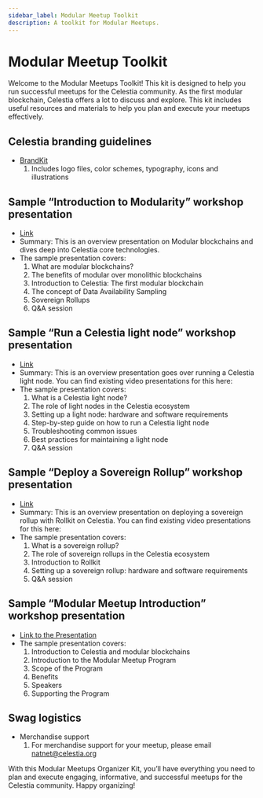 ```yaml
---
sidebar_label: Modular Meetup Toolkit
description: A toolkit for Modular Meetups.
---
```


# Modular Meetup Toolkit

Welcome to the Modular Meetups Toolkit! This kit is designed
to help you run successful meetups for the Celestia community.
As the first modular blockchain, Celestia offers a lot to discuss
and explore. This kit includes useful resources and materials to
help you plan and execute your meetups effectively.

## Celestia branding guidelines

* [BrandKit](https://company-223625.frontify.com/d/JoSwaZS4Mjpj/guidelines)
    1. Includes logo files, color schemes, typography, icons and illustrations

## Sample “Introduction to Modularity” workshop presentation

* [Link](https://docs.google.com/presentation/d/1R4bkWgU2nql1chwVwND4seREHbKzugl0-Xr88w3QdIQ/edit#slide=id.g1b629412475_0_0)
* Summary: This is an overview presentation on Modular blockchains and
  dives deep into Celestia core technologies.
* The sample presentation covers:
    1. What are modular blockchains?
    2. The benefits of modular over monolithic blockchains
    3. Introduction to Celestia: The first modular blockchain
    4. The concept of Data Availability Sampling
    5. Sovereign Rollups
    6. Q&A session

## Sample “Run a Celestia light node” workshop presentation

* [Link](https://docs.google.com/presentation/d/1fV7OYUdW4kafkZcgHwFenFWDbSIwkk0R6BnSKrAV-Hc/edit#slide=id.g20713cce7c2_1_0)
* Summary:
This is an overview presentation goes over running a Celestia light node.
You can find existing video presentations for this here:
* The sample presentation covers:
    1. What is a Celestia light node?
    2. The role of light nodes in the Celestia ecosystem
    3. Setting up a light node: hardware and software requirements
    4. Step-by-step guide on how to run a Celestia light node
    5. Troubleshooting common issues
    6. Best practices for maintaining a light node
    7. Q&A session

## Sample “Deploy a Sovereign Rollup” workshop presentation

* [Link](https://docs.google.com/presentation/d/163yP8lQ28k-xfL3jcdX2cfO-3zg8e63AOuHeHxde3vk/edit#slide=id.g20713cce7c2_1_596)
* Summary: This is an overview presentation on deploying a sovereign rollup
  with Rollkit on Celestia.
You can find existing video presentations for this here:
* The sample presentation covers:
    1. What is a sovereign rollup?
    2. The role of sovereign rollups in the Celestia ecosystem
    3. Introduction to Rollkit
    4. Setting up a sovereign rollup: hardware and software requirements
    5. Q&A session

## Sample “Modular Meetup Introduction” workshop presentation

* [Link to the Presentation](https://docs.google.com/presentation/d/1HIOKwnCRylofo4sp5I93hsfY3DKWbmXxfvMdoiIk-3I/edit?usp=sharing)
* The sample presentation covers:
    1. Introduction to Celestia and modular blockchains
    2. Introduction to the Modular Meetup Program
    3. Scope of the Program
    4. Benefits
    5. Speakers
    6. Supporting the Program

## Swag logistics

* Merchandise support
    1. For merchandise support for your meetup, please email natnet@celestia.org

With this Modular Meetups Organizer Kit, you’ll have everything
you need to plan and execute engaging, informative, and successful
meetups for the Celestia community. Happy organizing!
